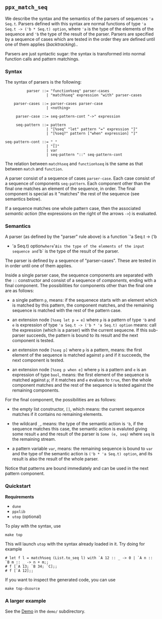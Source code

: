 ## `ppx_match_seq`

We describe the syntax and the semantics of the parsers of sequences `'a
Seq.t`. Parsers defined with this syntax are normal functions of type `'a Seq.t
-> ('b * Seq.t) option`, where `'a` is the type of the elements of the sequence
and `'b` the type of the result of the parser. Parsers are specified by a
sequence of cases which are tested in the order they are defined until one of
them applies (*backtracking*)..

Parsers are just syntactic sugar: the syntax is transformed into normal function
calls and pattern matchings.

### Syntax

The syntax of parsers is the following:

```
          parser ::= "function%seq" parser-cases
                   | "match%seq" expression "with" parser-cases

    parser-cases ::= parser-cases parser-case
                   | <nothing>

     parser-case ::= seq-pattern-cont "->" expression

     seq-pattern ::= pattern
                   | "[%seq" "let" pattern "=" expression "]"
                   | "[%seq?" pattern ["when" expression] "]"

seq-pattern-cont ::= "_"
                   | "[]"
                   | var
                   | seq-pattern "::" seq-pattern-cont
```

The relation between `match%seq` and `function%seq` is the same as that between
`match` and `function`.

A parser consist of a sequence of cases `parser-case`. Each case consist of a
sequence of components `seq-pattern`. Each component other than the final one
matches an element of the sequence, in order. The final component is special as
it "matches" the rest of the sequence (see semantics below).

If a sequence matches one whole pattern case, then the associated *semantic
action* (the expressions on the right of the arrows `->`) is evaluated.

### Semantics

A parser (as defined by the "parser" rule above) is a function `'a Seq.t -> ('b
* 'a Seq.t) option` where `'a` is the type of the elements of the input sequence
and `'b` is the type of the result of the parser.

The parser is defined by a sequence of "parser-cases". These are tested in in
order until one of them applies.

Inside a single parser case, the sequence components are separated with the `::`
constructor and consist of a sequence of *components*, ending with a final
component. The possibilities for components other than the final one are as
follows:

- a single pattern `p`, means: if the sequenece starts with an element which is
  matched by this pattern, the component matches, and the remaining sequence is
  matched with the rest of the pattern case.

- an extension node `[%seq let p = e]` where `p` is a pattern of type `'b` and
  `e` is expression of type `'a Seq.t -> ('b * 'a Seq.t) option` means: call the
  expression (which is a parser) with the current sequecne. If this sub-parser
  succeeds, the pattern is bound to its result and the next component is tested.

- an extension node `[%seq p]` where `p` is a pattern, means: the first element
  of the sequence is matched against `p` and if it succeeds, the next component
  is tested.

- an extension node `[%seq p when e]` where `p` is a pattern and `e` is an
  expression of type `bool`, means: the first element of the sequence is matched
  against `p`; if it matches and `e` evalues to `true`, then the whole component
  matches and the rest of the sequence is tested against the remaining
  components.

For the final component, the possibilities are as follows:

- the empty list constructor, `[]`, which means: the current sequence matches if
  it contains no remaining elements.

- the wildcard `_`, means: the type of the semantic action is `'b`, if the
  sequence matches this case, the semantic action is evaluted giving some result
  `e` and the result of the parser is `Some (e, seq)` where `seq` is the
  remaining stream.

- a pattern variable `var`, means: the remaining sequence is bound to `var` and
  the type of the semantic action is `('b * 'a Seq.t) option`, and its result is
  also the result of the whole parser.

Notice that patterns are bound immediately and can be used in the next pattern
component.

### Quickstart

**Requirements**

- `dune`
- `ppxlib`
- `utop` (optional)

To play with the syntax, use

```
make top
```

This will launch `utop` with the syntax already loaded in it. Try doing for example
```
# let f l = match%seq (List.to_seq l) with `A 12 :: _ -> 0 | `A n :: `B m :: _ -> n + m;;
# f [`A 13; `B 34; `C];;
# f [`A 12];;
```

If you want to inspect the generated code, you can use
```
make top-dsource
```

### A larger example

See the [Demo](demo/README.md) in the `demo/` subdirectory.
